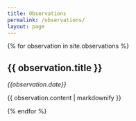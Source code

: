 ```yaml
---
title: Observations
permalink: /observations/
layout: page
---
```


{% for observation in site.observations %}
  <h2>{{ observation.title }}</h2>
  <p><i>{{observation.date}}</i></p>
  <p>{{ observation.content | markdownify }}</p>
  <hl>
{% endfor %}
